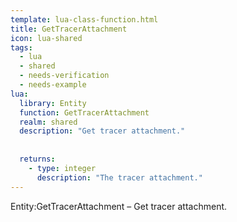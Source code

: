 ```yaml
---
template: lua-class-function.html
title: GetTracerAttachment
icon: lua-shared
tags:
  - lua
  - shared
  - needs-verification
  - needs-example
lua:
  library: Entity
  function: GetTracerAttachment
  realm: shared
  description: "Get tracer attachment."
  
  
  returns:
    - type: integer
      description: "The tracer attachment."
---
```


<div class="lua__search__keywords">
Entity:GetTracerAttachment &#x2013; Get tracer attachment.
</div>
